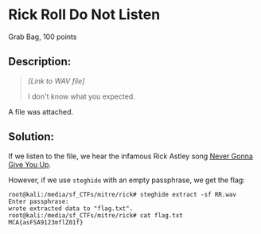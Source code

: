 # Rick Roll Do Not Listen
Grab Bag, 100 points

## Description:

> *[Link to WAV file]*
> 
> I don't know what you expected.

A file was attached.

## Solution:

If we listen to the file, we hear the infamous Rick Astley song [Never Gonna Give You Up](https://www.youtube.com/watch?v=dQw4w9WgXcQ).

However, if we use `steghide` with an empty passphrase, we get the flag:
```console
root@kali:/media/sf_CTFs/mitre/rick# steghide extract -sf RR.wav
Enter passphrase:
wrote extracted data to "flag.txt".
root@kali:/media/sf_CTFs/mitre/rick# cat flag.txt
MCA{asFSA9123mflZ01f}
```